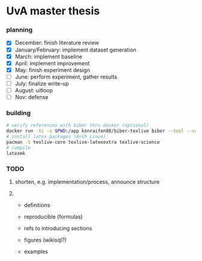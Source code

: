 # UvA master thesis

### planning 

- [x] December: finish literature review
- [x] January/February: implement dataset generation
- [x] March: implement baseline
- [x] April: implement improvement
- [x] May: finish experiment design
- [ ] June: perform experiment, gather results
- [ ] July: finalize write-up
- [ ] August: uitloop
- [ ] Nov: defense

### building

```bash
# verify references with biber thru docker (optional)
docker run -ti -v $PWD:/app konraifen88/biber-texlive biber --tool --validate-datamodel /app/references.bib
# install latex packages (Arch Linux):
pacman -S texlive-core texlive-latexextra texlive-science
# compile
latexmk
```

### TODO

1. shorten, e.g. implementation/process, announce structure

2. - definitions
   - reproducible (formulas)
   - refs to introducing sections

   - figures (wikisql?)
   - examples


